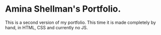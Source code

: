 # Amina Shellman's Portfolio.
This is a second version of my portfolio. This time it is made completely by hand, in HTML, CSS and currently no JS.

